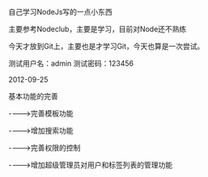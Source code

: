 自己学习NodeJs写的一点小东西

主要参考Nodeclub，主要是学习，目前对Node还不熟练

今天才放到Git上，主要也是才学习Git，今天也算是一次尝试。

测试用户名：admin
测试密码：123456

2012-09-25

基本功能的完善

---->完善模板功能

---->增加搜索功能

---->完善权限的控制

---->增加超级管理员对用户和标签列表的管理功能